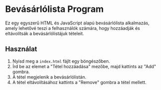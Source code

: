 # Bevásárlólista Program

Ez egy egyszerű HTML és JavaScript alapú bevásárlólista alkalmazás, amely lehetővé teszi a felhasználók számára, hogy hozzáadják és eltávolítsák a bevásárlólistájuk tételeit.

## Használat

1. Nyisd meg a `index.html` fájlt egy böngészőben.
2. Írd be az elemet a "Tétel hozzáadása" mezőbe, majd kattints az "Add" gombra.
3. A tétel megjelenik a bevásárlólistán.
4. A tétel eltávolításához kattints a "Remove" gombra a tétel mellett.
